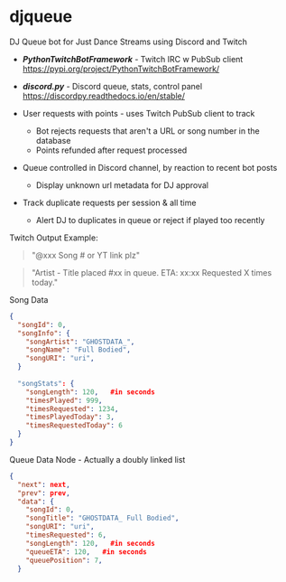 # djqueue
DJ Queue bot for Just Dance Streams using Discord and Twitch

- ***PythonTwitchBotFramework*** - Twitch IRC w PubSub client  https://pypi.org/project/PythonTwitchBotFramework/
- ***discord.py*** - Discord queue, stats, control panel https://discordpy.readthedocs.io/en/stable/ 

- User requests with points - uses Twitch PubSub client to track
  - Bot rejects requests that aren't a URL or song number in the database
  - Points refunded after request processed

- Queue controlled in Discord channel, by reaction to recent bot posts
  - Display unknown url metadata for DJ approval

- Track duplicate requests per session & all time
  - Alert DJ to duplicates in queue or reject if played too recently


Twitch Output Example:

  > "@xxx Song # or YT link plz"
  
  > "Artist - Title placed #xx in queue.  ETA: xx:xx  Requested X times today."


Song Data

```json
{
  "songId": 0,
  "songInfo": {
    "songArtist": "GHOSTDATA_",
    "songName": "Full Bodied",
    "songURI": "uri",
  }
  
  "songStats": {
    "songLength": 120,   #in seconds
    "timesPlayed": 999,
    "timesRequested": 1234,
    "timesPlayedToday": 3,
    "timesRequestedToday": 6
  }
}
```

Queue Data Node - Actually a doubly linked list

```json
{
  "next": next,
  "prev": prev,
  "data": {
    "songId": 0,
    "songTitle": "GHOSTDATA_ Full Bodied",
    "songURI": "uri",
    "timesRequested": 6,
    "songLength": 120,   #in seconds
    "queueETA": 120,   #in seconds
    "queuePosition": 7,  
  }
